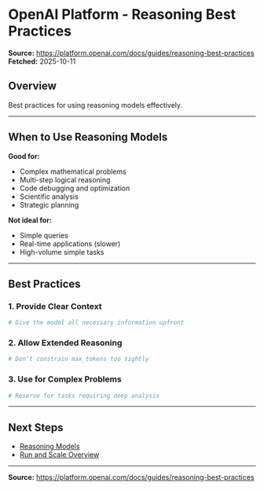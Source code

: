 # OpenAI Platform - Reasoning Best Practices

**Source:** https://platform.openai.com/docs/guides/reasoning-best-practices
**Fetched:** 2025-10-11

## Overview

Best practices for using reasoning models effectively.

---

## When to Use Reasoning Models

**Good for:**
- Complex mathematical problems
- Multi-step logical reasoning
- Code debugging and optimization
- Scientific analysis
- Strategic planning

**Not ideal for:**
- Simple queries
- Real-time applications (slower)
- High-volume simple tasks

---

## Best Practices

### 1. Provide Clear Context
```python
# Give the model all necessary information upfront
```

### 2. Allow Extended Reasoning
```python
# Don't constrain max_tokens too tightly
```

### 3. Use for Complex Problems
```python
# Reserve for tasks requiring deep analysis
```

---

## Next Steps

- [Reasoning Models](./reasoning-models.md)
- [Run and Scale Overview](../overview.md)

---

**Source:** https://platform.openai.com/docs/guides/reasoning-best-practices
